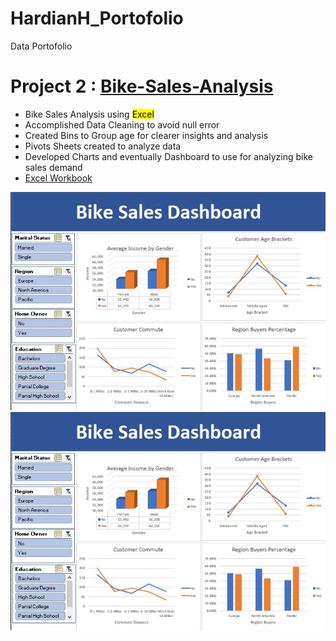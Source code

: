 # HardianH_Portofolio
Data Portofolio



# Project 2 : [Bike-Sales-Analysis](https://github.com/Hash-S-Slasher/Bike-Sales-Analysis)
* Bike Sales Analysis using <mark>Excel</mark>
* Accomplished Data Cleaning to avoid null error
* Created Bins to Group age for clearer insights and analysis
* Pivots Sheets created to analyze data
* Developed Charts and eventually Dashboard to use for analyzing bike sales demand
* [Excel Workbook](https://github.com/Hash-S-Slasher/Bike-Sales-Analysis/blob/main/Excel%20Project%20Dataset.xlsx)

![test](https://github.com/Hash-S-Slasher/HardianH_Portofolio/blob/main/Images/Bike%20Sales%20Dashboard.JPG)
<img src="https://github.com/Hash-S-Slasher/HardianH_Portofolio/blob/main/Images/Bike%20Sales%20Dashboard.JPG" alt="My Image"> 
